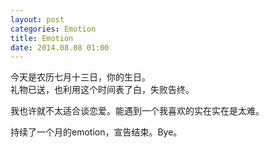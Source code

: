 ```yaml
---
layout: post
categories: Emotion
title: Emotion
date: 2014.08.08 01:00
---
```


今天是农历七月十三日，你的生日。<br>
礼物已送，也利用这个时间表了白，失败告终。

我也许就不太适合谈恋爱。能遇到一个我喜欢的实在实在是太难。

持续了一个月的emotion，宣告结束。Bye。
